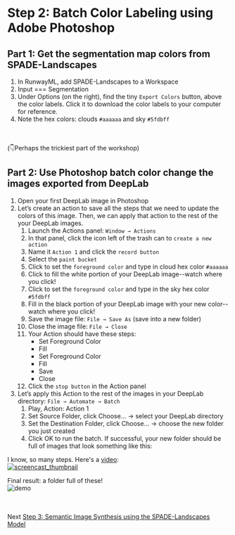 # Step 2: Batch Color Labeling using Adobe Photoshop

## Part 1: Get the segmentation map colors from SPADE-Landscapes
1. In RunwayML, add SPADE-Landscapes to a Workspace
2. Input === Segmentation
3. Under Options (on the right), find the tiny `Export Colors` button, above the color labels. Click it to download the color labels to your computer for reference.
4. Note the hex colors: clouds `#aaaaaa` and sky `#5fdbff`

<br></br>
(👇Perhaps the trickiest part of the workshop)
## Part 2: Use Photoshop batch color change the images exported from DeepLab
1. Open your first DeepLab image in Photoshop
2. Let’s create an action to save all the steps that we need to update the colors of this image. Then, we can apply that action to the rest of the your DeepLab images.
    1. Launch the Actions panel: `Window → Actions`
    2. In that panel, click the icon left of the trash can to `create a new action`
    3. Name it `Action 1` and click the `record button`
    4. Select the `paint bucket` 
    5. Click to set the `foreground color` and type in cloud hex color `#aaaaaa`
    6. Click to fill the white portion of your DeepLab image--watch where you click!
    7. Click to set the `foreground color` and type in the sky hex color `#5fdbff`
    8. Fill in the black portion of your DeepLab image with your new color--watch where you click!
    9. Save the image file: `File → Save As` (save into a new folder)
    10. Close the image file: `File → Close`
    11. Your Action should have these steps:
        * Set Foreground Color
        * Fill
        * Set Foreground Color
        * Fill
        * Save
        * Close
    12. Click the `stop button` in the Action panel
3. Let’s apply this Action to the rest of the images in your DeepLab directory: `File → Automate → Batch`
    1. Play, Action: Action 1
    2. Set Source Folder, click Choose… → select your DeepLab directory
    3. Set the Destination Folder, click Choose… → choose the new folder you just created
    4. Click OK to run the batch. If successful, your new folder should be full of images that look something like this:

I know, so many steps. Here's a [video](https://www.youtube.com/watch?v=VBFle_SIFEE):<br>
[![screencast_thumbnail](https://github.com/ellennickles/painting-landscapes-with-the-body/blob/master/images/screencast_thumbnail.png)](https://www.youtube.com/watch?v=VBFle_SIFEE)

Final result: a folder full of these!<br>
![demo](https://github.com/ellennickles/painting-landscapes-with-the-body/blob/master/images/demo_Adobe.png)

<br></br>
Next [Step 3: Semantic Image Synthesis using the SPADE-Landscapes Model](https://github.com/ellennickles/painting-landscapes-with-the-body/blob/master/outline/05-step3-spadeLandscapes.md)
